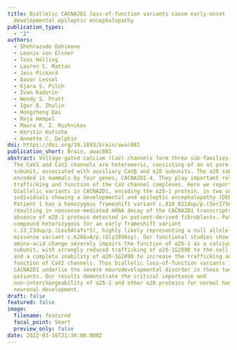 ```yaml
---
title: Biallelic CACNA2D1 loss-of-function variants cause early-onset
  developmental epileptic encephalopathy
publication_types:
  - "2"
authors:
  - Shehrazade Dahimene
  - Leonie von Elsner
  - Tess Holling
  - Lauren S. Mattas
  - Jess Pickard
  - Davor Lessel
  - Kjara S. Pilch
  - Ivan Kadurin
  - Wendy S. Pratt
  - Igor B. Zhulin
  - Hongzheng Dai
  - Maja Hempel
  - Maura R. Z. Ruzhnikov
  - Kerstin Kutsche
  - Annette C. Dolphin
doi: https://doi.org/10.1093/brain/awac081
publication_short: Brain, awac081
abstract: Voltage-gated calcium (CaV) channels form three sub-families (CaV1-3).
  The CaV1 and CaV2 channels are heteromeric, consisting of an α1 pore-forming
  subunit, associated with auxiliary CaVβ and α2δ subunits. The α2δ subunits are
  encoded in mammals by four genes, CACNA2D1-4. They play important roles in
  trafficking and function of the CaV channel complexes. Here we report
  biallelic variants in CACNA2D1, encoding the α2δ-1 protein, in two unrelated
  individuals showing a developmental and epileptic encephalopathy (DEE).
  Patient 1 has a homozygous frameshift variant c.818_821dup/p.(Ser275Asnfs*13)
  resulting in nonsense-mediated mRNA decay of the CACNA2D1 transcripts, and
  absence of α2δ-1 protein detected in patient-derived fibroblasts. Patient 2 is
  compound heterozygous for an early frameshift variant
  c.13_23dup/p.(Leu9Alafs*5), highly likely representing a null allele, and a
  missense variant c.626G>A/p.(Gly209Asp). Our functional studies show that this
  amino-acid change severely impairs the function of α2δ-1 as a calcium channel
  subunit, with strongly reduced trafficking of α2δ-1G209D to the cell surface,
  and a complete inability of α2δ-1G209D to increase the trafficking and
  function of CaV2 channels. Thus biallelic loss-of-function variants in
  CACNA2D1 underlie the severe neurodevelopmental disorder in these two
  patients. Our results demonstrate the critical importance and
  non-interchangeability of α2δ-1 and other α2δ proteins for normal human
  neuronal development.
draft: false
featured: false
image:
  filename: featured
  focal_point: Smart
  preview_only: false
date: 2022-03-16T21:34:00.000Z
---
```

